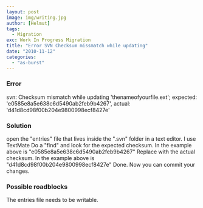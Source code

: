 ```yaml
---
layout: post
image: img/writing.jpg
author: [Helmut]
tags:
  - Migration
exc: Work In Progress Migration
title: "Error SVN Checksum missmatch while updating"
date: "2010-11-12"
categories: 
  - "as-burst"
---
```


### Error

svn: Checksum mismatch while updating 'thenameofyourfile.ext'; expected: 'e0585e8a5e638c6d5490ab2feb9b4267', actual: 'd41d8cd98f00b204e9800998ecf8427e'

### Solution

open the "entries" file that lives inside the ".svn" folder in a text editor. I use TextMate Do a "find" and look for the expected checksum. In the example above is "e0585e8a5e638c6d5490ab2feb9b4267" Replace with the actual checksum. In the example above is "d41d8cd98f00b204e9800998ecf8427e" Done. Now you can commit your changes.

### Possible roadblocks

The entries file needs to be writable.
